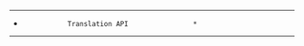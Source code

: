 *************************************************
*                Translation API                *
*************************************************